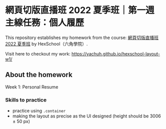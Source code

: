 # 網頁切版直播班 2022 夏季班｜第一週主線任務：個人履歷

This repository establishes my homework from the course: [網頁切版直播班 2022 夏季班](https://courses.hexschool.com/courses/enrolled/1794551) by HexSchool（六角學院）.

Visit here to checkout my work: https://yachuh.github.io/hexschool-layout-w1/


## About the homework
Week 1: Personal Resume

### Skills to practice
- practice using `.container`
- making the layout as precise as the UI designed (height should be 3006 ± 50 px)
